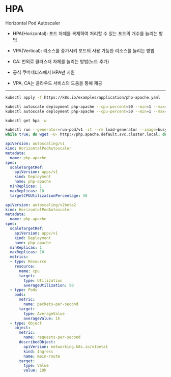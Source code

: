 
# HPA
Horizontal Pod Autoscaler

- HPA(Horizontal): 포드 자체를 복제하여 처리할 수 있는 포드의 개수를 늘리는 방법
- VPA(Vertical): 리소스를 증가시켜 포드의 사용 가능한 리소스를 늘리는 방법
- CA: 번외로 클러스터 자체를 늘리는 방법(노드 추가)

- 공식 쿠버네티스에서 HPA만 지원
- VPA, CA는 클라우드 서비스의 도움을 통해 제공

---


```bash
kubectl apply -f https://k8s.io/examples/application/php-apache.yaml

kubectl autoscale deployment php-apache --cpu-percent=50 --min=1 --max=10
kubectl autoscale deployment php-apache --cpu-percent=50 --min=1 --max=10 -o yaml --dry-run=client

kubectl get hpa -w

kubectl run --generator=run-pod/v1 -it --rm load-generator --image=busybox /bin/sh
while true; do wget -O- http://php.apache.default.svc.cluster.local; done;
```

```yaml
apiVersion: autoscaling/v1
kind: HorizontalPodAutoscaler
metadata:
  name: php-apache
spec:
  scaleTargetRef:
    apiVersion: apps/v1
    kind: Deployment
    name: php-apache
  minReplicas: 1
  maxReplicas: 10
  targetCPUUtilizationPercentage: 50
```

```yaml
apiVersion: autoscaling/v2beta2
kind: HorizontalPodAutoscaler
metadata:
  name: php-apache
spec:
  scaleTargetRef:
    apiVersion: apps/v1
    kind: Deployment
    name: php-apache
  minReplicas: 1
  maxReplicas: 10
  metrics:
  - type: Resource
    resource:
      name: cpu
      target:
        type: Utilization
        averageUtilization: 50
  - type: Pods
    pods:
      metric:
        name: packets-per-second
      target:
        type: AverageValue
        averageValue: 1k
  - type: Object
    object:
      metric:
        name: requests-per-second
      describedObject:
        apiVersion: networking.k8s.io/v1beta1
        kind: Ingress
        name: main-route
      target:
        type: Value
        value: 10k
```

